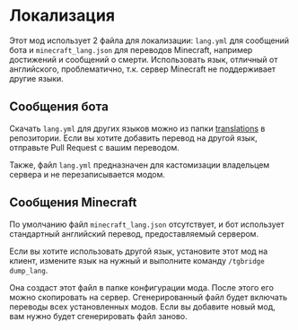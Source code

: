 # Локализация

Этот мод использует 2 файла для локализации: `lang.yml` для сообщений бота и `minecraft_lang.json`
для переводов Minecraft, например достижений и сообщений о смерти.
Использовать язык, отличный от английского, проблематично, т.к. сервер Minecraft
не поддерживает другие языки.

## Сообщения бота

Скачать `lang.yml` для других языков можно из папки
[translations](https://github.com/vanutp/tgbridge/blob/master/translations) в репозитории.
Если вы хотите добавить перевод на другой язык, отправьте Pull Request с вашим переводом.

Также, файл `lang.yml` предназначен для кастомизации владельцем сервера и не перезаписывается модом.

## Сообщения Minecraft

По умолчанию файл `minecraft_lang.json` отсутствует, и бот использует стандартный английский перевод,
предоставляемый сервером.

Если вы хотите использовать другой язык, установите этот мод на клиент,
измените язык на нужный и выполните команду `/tgbridge dump_lang`.

Она создаст этот файл в папке конфигурации мода. После этого его можно скопировать на сервер.
Сгенерированный файл будет включать переводы всех установленных модов.
Если вы добавите новый мод, вам нужно будет сгенерировать файл заново.
